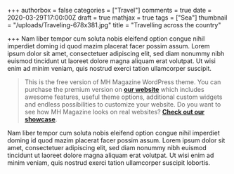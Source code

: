 +++
authorbox = false
categories = ["Travel"]
comments = true
date = 2020-03-29T17:00:00Z
draft = true
mathjax = true
tags = ["Sea"]
thumbnail = "/uploads/Traveling-678x381.jpg"
title = "Travelling across the country"

+++
Nam liber tempor cum soluta nobis eleifend option congue nihil imperdiet doming id quod mazim placerat facer possim assum. Lorem ipsum dolor sit amet, consectetuer adipiscing elit, sed diam nonummy nibh euismod tincidunt ut laoreet dolore magna aliquam erat volutpat. Ut wisi enim ad minim veniam, quis nostrud exerci tation ullamcorper suscipit.

> This is the free version of MH Magazine WordPress theme. You can purchase the premium version on [**our website**](http://www.mhthemes.com/themes/ "Purchase MH Magazine Premium WordPress theme") which includes awesome features, useful theme options, additional custom widgets and endless possibilities to customize your website. Do you want to see how MH Magazine looks on real websites? [**Check out our showcase**](http://www.mhthemes.com/showcase/ "Websites powered by MH Themes").

Nam liber tempor cum soluta nobis eleifend option congue nihil imperdiet doming id quod mazim placerat facer possim assum. Lorem ipsum dolor sit amet, consectetuer adipiscing elit, sed diam nonummy nibh euismod tincidunt ut laoreet dolore magna aliquam erat volutpat. Ut wisi enim ad minim veniam, quis nostrud exerci tation ullamcorper suscipit lobortis.
